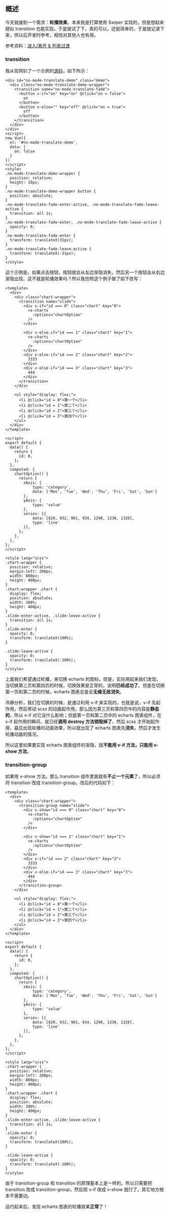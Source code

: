## 概述

今天我接到一个需求：**轮播效果**。本来我是打算使用 Swiper 实现的，但是想起来貌似 transition 也能实现。于是就试了下，真的可以，还挺简单的，于是就记录下来，供以后开发时参考，相信对其他人也有用。

参考资料：[进入/离开 & 列表过渡](https://cn.vuejs.org/v2/guide/transitions.html)

### transition

我从官网扒了一个示例的[源码](view-source:https://cn.vuejs.org/v2/guide/transitions.html)，如下所示：

```
<div id="no-mode-translate-demo" class="demo">
  <div class="no-mode-translate-demo-wrapper">
    <transition name="no-mode-translate-fade">
      <button v-if="on" key="on" @click="on = false">
        on
      </button>
      <button v-else="" key="off" @click="on = true">
        off
      </button>
    </transition>
  </div>
</div>
<script>
new Vue({
  el: '#no-mode-translate-demo',
  data: {
    on: false
  }
})
</script>
<style>
.no-mode-translate-demo-wrapper {
  position: relative;
  height: 18px;
}
.no-mode-translate-demo-wrapper button {
  position: absolute;
}
.no-mode-translate-fade-enter-active, .no-mode-translate-fade-leave-active {
  transition: all 1s;
}
.no-mode-translate-fade-enter, .no-mode-translate-fade-leave-active {
  opacity: 0;
}
.no-mode-translate-fade-enter {
  transform: translateX(31px);
}
.no-mode-translate-fade-leave-active {
  transform: translateX(-31px);
}
</style>
```

这个示例是，如果点击按钮，按钮就会从左边渐隐消失，然后另一个按钮会从右边渐隐出现。这不就是轮播效果吗？所以我仿照这个例子做了如下改写：

```
<template>
  <div>
    <div class="chart-wrapper">
      <transition name="slide">
        <div v-if="id === 0" class="chart" key="0">
          <e-charts
            :options="chartOption"
          />
        </div>

        <div v-else-if="id === 1" class="chart" key="1">
          <e-charts
            :options="chartOption"
          />
        </div>
        <div v-else-if="id === 2" class="chart" key="2">
          3333
        </div>
        <div v-else-if="id === 3" class="chart" key="3">
          444
        </div>
      </transition>
    </div>

    <ul style="display: flex;">
      <li @click="id = 0">第一个</li>
      <li @click="id = 1">第二个</li>
      <li @click="id = 2">第三个</li>
      <li @click="id = 3">第四个</li>
    </ul>
  </div>
</template>

<script>
export default {
  data() {
    return {
      id: 0,
    };
  },
  computed: {
    chartOption() {
      return {
        xAxis: {
            type: 'category',
            data: ['Mon', 'Tue', 'Wed', 'Thu', 'Fri', 'Sat', 'Sun']
        },
        yAxis: {
            type: 'value'
        },
        series: [{
            data: [820, 932, 901, 934, 1290, 1330, 1320],
            type: 'line'
        }],
      };
    },
  },
};
</script>

<style lang="scss">
.chart-wrapper {
  position: relative;
  margin-left: 200px;
  width: 800px;
  height: 400px;
}
.chart-wrapper .chart {
  display: flex;
  position: absolute;
  width: 100%;
  height: 400px;
}
.slide-enter-active, .slide-leave-active {
  transition: all 1s;
}
.slide-enter {
  opacity: 0;
  transform: translateX(100%);
}

.slide-leave-active {
  opacity: 0;
  transform: translateX(-100%);
}
</style>
```

上面我们希望通过轮播，来切换 echarts 的图标，但是，实际用起来我们发现，当切换第三页和第四页的时候，切换效果是正常的，说明**已经成功了**。但是在切换第一页和第二页的时候，echarts 图表总是会**无缘无故消失**。

冷静分析，我们在切换的时候，是通过利用 v-if 来实现的，也就是说，v-if 先起作用，然后带动 scss 的动画起作用。那么因为第三页和第四页中的内容是**静态的**，所以 v-if 对它没什么影响；但是第一页和第二页中的 echarts 图表组件，在 v-if 起作用的瞬间，就已经**调用 destroy 方法销毁掉了**，然后 scss 才开始起作用，最后出现轮播的动画效果，所以就出现了 echarts 图表先**消失**，然后才发生轮播动画的情况。

所以这里如果要实现 echarts 图表组件的渐隐，就**不能用 v-if 方法，只能用 v-show 方法**。

### transition-group

如果用 v-show 方法，那么 transition 组件里面就有**不止一个元素**了，所以必须将 transition 改成 transition-group。改后的代码如下：

```
<template>
  <div>
    <div class="chart-wrapper">
      <transition-group name="slide">
        <div v-show="id === 0" class="chart" key="0">
          <e-charts
            :options="chartOption"
          />
        </div>

        <div v-show="id === 1" class="chart" key="1">
          <e-charts
            :options="chartOption"
          />
        </div>
        <div v-if="id === 2" class="chart" key="2">
          3333
        </div>
        <div v-else-if="id === 3" class="chart" key="3">
          444
        </div>
      </transition-group>
    </div>

    <ul style="display: flex;">
      <li @click="id = 0">第一个</li>
      <li @click="id = 1">第二个</li>
      <li @click="id = 2">第三个</li>
      <li @click="id = 3">第四个</li>
    </ul>
  </div>
</template>

<script>
export default {
  data() {
    return {
      id: 0,
    };
  },
  computed: {
    chartOption() {
      return {
        xAxis: {
            type: 'category',
            data: ['Mon', 'Tue', 'Wed', 'Thu', 'Fri', 'Sat', 'Sun']
        },
        yAxis: {
            type: 'value'
        },
        series: [{
            data: [820, 932, 901, 934, 1290, 1330, 1320],
            type: 'line'
        }],
      };
    },
  },
};
</script>

<style lang="scss">
.chart-wrapper {
  position: relative;
  margin-left: 200px;
  width: 800px;
  height: 400px;
}
.chart-wrapper .chart {
  display: flex;
  position: absolute;
  width: 100%;
  height: 400px;
}
.slide-enter-active, .slide-leave-active {
  transition: all 1s;
}
.slide-enter {
  opacity: 0;
  transform: translateX(100%);
}

.slide-leave-active {
  opacity: 0;
  transform: translateX(-100%);
}
</style>
```

由于 transition-group 和 transition 的原理基本上是一样的。所以只需要把 transition 改成 transition-group，然后把 v-if 改成 v-show 就行了，其它地方根本不需要动。

运行起来后，发现 echarts 图表的轮播效果**正常**了！





